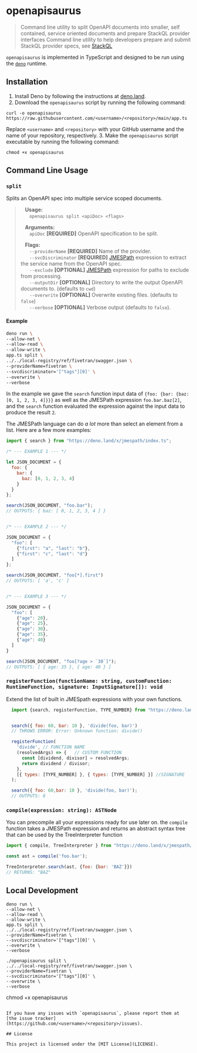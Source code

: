 # openapisaurus

> Command line utility to split OpenAPI documents into smaller, self contained, service oriented documents and prepare StackQL provider interfaces
> Command line utility to help developers prepare and submit StackQL provider specs, see [StackQL](https://github.com/stackql/stackql)

`openapisaurus` is implemented in TypeScript and designed to be run using the [`deno`](https://deno.land/) runtime.

## Installation

1. Install Deno by following the instructions at [deno.land](https://deno.land/).
2. Download the `openapisaurus` script by running the following command:
```
curl -o openapisaurus https://raw.githubusercontent.com/<username>/<repository>/main/app.ts
```
Replace `<username>` and `<repository>` with your GitHub username and the name of your repository, respectively.
3. Make the `openapisaurus` script executable by running the following command:
```
chmod +x openapisaurus
```

## Command Line Usage

### `split`

Splits an OpenAPI spec into multiple service scoped documents.  

> &nbsp;&nbsp;&nbsp;__Usage:__   
> &nbsp;&nbsp;&nbsp;&nbsp;&nbsp;&nbsp;`openapisaurus split <apiDoc> <flags>`  
> 
> &nbsp;&nbsp;&nbsp;__Arguments:__  
> &nbsp;&nbsp;&nbsp;&nbsp;&nbsp;&nbsp;`apiDoc`  __[REQUIRED]__ OpenAPI specification to be split.  
> 
> &nbsp;&nbsp;&nbsp;__Flags:__  
> &nbsp;&nbsp;&nbsp;&nbsp;&nbsp;&nbsp;`--providerName`      __[REQUIRED]__ Name of the provider.  
> &nbsp;&nbsp;&nbsp;&nbsp;&nbsp;&nbsp;`--svcDiscriminator`  __[REQUIRED]__ [JMESPath](https://jmespath.org/) expression to extract the service name from the OpenAPI spec.  
> &nbsp;&nbsp;&nbsp;&nbsp;&nbsp;&nbsp;`--exclude`           __[OPTIONAL]__ [JMESPath](https://jmespath.org/) expression for paths to exclude from processing.  
> &nbsp;&nbsp;&nbsp;&nbsp;&nbsp;&nbsp;`--outputDir`         __[OPTIONAL]__ Directory to write the output OpenAPI documents to. (defaults to `cwd`)  
> &nbsp;&nbsp;&nbsp;&nbsp;&nbsp;&nbsp;`--overwrite`         __[OPTIONAL]__ Overwrite existing files. (defaults to `false`)  
> &nbsp;&nbsp;&nbsp;&nbsp;&nbsp;&nbsp;`--verbose`           __[OPTIONAL]__ Verbose output (defaults to `false`).  

#### Example

```bash
deno run \
--allow-net \
--allow-read \
--allow-write \
app.ts split \
../../local-registry/ref/fivetran/swagger.json \
--providerName=fivetran \
--svcdiscriminator='["tags"][0]' \
--overwrite \
--verbose 
```

In the example we gave the `search` function input data of
`{foo: {bar: {baz: [0, 1, 2, 3, 4]}}}` as well as the JMESPath
expression `foo.bar.baz[2]`, and the `search` function evaluated
the expression against the input data to produce the result `2`.

The JMESPath language can do *a lot* more than select an element
from a list.  Here are a few more examples:

```javascript
import { search } from "https://deno.land/x/jmespath/index.ts";

/* --- EXAMPLE 1 --- */

let JSON_DOCUMENT = {
  foo: {
    bar: {
      baz: [0, 1, 2, 3, 4]
    }
  }
};

search(JSON_DOCUMENT, "foo.bar");
// OUTPUTS: { baz: [ 0, 1, 2, 3, 4 ] }


/* --- EXAMPLE 2 --- */

JSON_DOCUMENT = {
  "foo": [
    {"first": "a", "last": "b"},
    {"first": "c", "last": "d"}
  ]
};

search(JSON_DOCUMENT, "foo[*].first")
// OUTPUTS: [ 'a', 'c' ]


/* --- EXAMPLE 3 --- */

JSON_DOCUMENT = {
  "foo": [
    {"age": 20},
    {"age": 25},
    {"age": 30},
    {"age": 35},
    {"age": 40}
  ]
}

search(JSON_DOCUMENT, "foo[?age > `30`]");
// OUTPUTS: [ { age: 35 }, { age: 40 } ]
```


### `registerFunction(functionName: string, customFunction: RuntimeFunction, signature: InputSignature[]): void`

Extend the list of built in JMESpath expressions with your own functions.

```javascript
  import {search, registerFunction, TYPE_NUMBER} from "https://deno.land/x/jmespath/index.ts";


  search({ foo: 60, bar: 10 }, 'divide(foo, bar)')
  // THROWS ERROR: Error: Unknown function: divide()

  registerFunction(
    'divide', // FUNCTION NAME
    (resolvedArgs) => {   // CUSTOM FUNCTION
      const [dividend, divisor] = resolvedArgs;
      return dividend / divisor;
    },
    [{ types: [TYPE_NUMBER] }, { types: [TYPE_NUMBER] }] //SIGNATURE
  );

  search({ foo: 60,bar: 10 }, 'divide(foo, bar)');
  // OUTPUTS: 6

```

### `compile(expression: string): ASTNode`

You can precompile all your expressions ready for use later on. the `compile`
function takes a JMESPath expression and returns an abstract syntax tree that
can be used by the TreeInterpreter function

```javascript
import { compile, TreeInterpreter } from "https://deno.land/x/jmespath/index.ts";

const ast = compile('foo.bar');

TreeInterpreter.search(ast, {foo: {bar: 'BAZ'}})
// RETURNS: "BAZ"

```

## Local Development

```
deno run \
--allow-net \
--allow-read \
--allow-write \
app.ts split \
../../local-registry/ref/fivetran/swagger.json \
--providerName=fivetran \
--svcdiscriminator='["tags"][0]' \
--overwrite \
--verbose 
```

```
./openapisaurus split \
../../local-registry/ref/fivetran/swagger.json \
--providerName=fivetran \
--svcdiscriminator='["tags"][0]' \
--overwrite \
--verbose
```
chmod +x openapisaurus
```

If you have any issues with `openapisaurus`, please report them at [the issue tracker](https://github.com/<username>/<repository>/issues).

## License

This project is licensed under the [MIT License](LICENSE).

